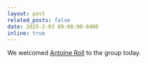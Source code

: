 ```yaml
---
layout: post
related_posts: false
date: 2025-2-03 09:00:00-0400
inline: true
---
```


We welcomed [Antoine Roll](/people/) to the group today. 
